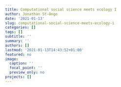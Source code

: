 ```yaml
---
title: Computational social science meets ecology I
author: Jonathan St-Onge
date: '2021-01-13'
slug: computational-social-science-meets-ecology-i
categories: []
tags: []
subtitle: ''
summary: ''
authors: []
lastmod: '2021-01-13T14:43:52+01:00'
featured: no
image:
  caption: ''
  focal_point: ''
  preview_only: no
projects: []
---
```


